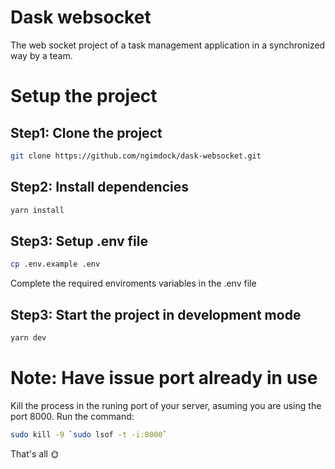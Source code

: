 # Dask websocket

The web socket project of a task management application in a synchronized way by a team.

# Setup the project

## Step1: Clone the project

```bash
git clone https://github.com/ngimdock/dask-websocket.git
```

## Step2: Install dependencies

```bash
yarn install
```

## Step3: Setup .env file

```bash
cp .env.example .env
```

Complete the required enviroments variables in the .env file

## Step3: Start the project in development mode

```bash
yarn dev
```

# Note: Have issue port already in use

Kill the process in the runing port of your server, asuming you are using the port 8000.
Run the command:

```bash
sudo kill -9 `sudo lsof -t -i:8000`
```

That's all 🌞
